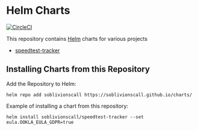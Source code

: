 # Helm Charts

[![CircleCI](https://circleci.com/gh/sOblivionsCall/charts/tree/main.svg?style=shield)](https://circleci.com/gh/sOblivionsCall/charts/tree/main)

This repository contains [Helm](https://helm.sh) charts for various projects

* [speedtest-tracker](charts/speedtest-tracker/)

## Installing Charts from this Repository

Add the Repository to Helm:

    helm repo add soblivionscall https://soblivionscall.github.io/charts/

Example of installing a chart from this repository:

    helm install soblivionscall/speedtest-tracker --set eula.OOKLA_EULA_GDPR=true
